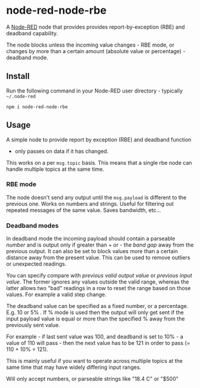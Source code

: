 node-red-node-rbe
=================

A <a href="http://nodered.org" target="_new">Node-RED</a> node that provides
provides report-by-exception (RBE) and deadband capability.

The node blocks unless the incoming value changes - RBE mode, or
changes by more than a certain amount (absolute value or percentage) - deadband
mode.

Install
-------

Run the following command in your Node-RED user directory - typically `~/.node-red`

    npm i node-red-node-rbe


Usage
-----

A simple node to provide report by exception (RBE) and deadband function
- only passes on data if it has changed.

This works on a per `msg.topic` basis. This means that a single rbe node can
handle multiple topics at the same time.

### RBE mode

The node doesn't send any output until the `msg.payload` is different to the previous one.
Works on numbers and strings. Useful for filtering out repeated messages of the
same value. Saves bandwidth, etc...

### Deadband modes

In deadband mode the incoming payload should contain a parseable *number* and is
output only if greater than + or - the *band gap* away from the previous output.
It can also be set to block values more than a certain distance away from the present value.
This can be used to remove outliers or unexpected readings.

You can specify compare with *previous valid output value* or *previous input value*.
The former ignores any values outside the valid range, whereas the latter allows
two "bad" readings in a row to reset the range based on those values.
For example a valid step change.

The deadband value can be specified as a fixed number, or a percentage. E.g. 10
or 5% . If % mode is used then the output will only get sent if the input payload
value is equal or more than the specified % away from the previously sent value.

For example - if last sent value was 100, and deadband is set to 10% - a value
of 110 will pass - then the next value has to be 121 in order to pass (= 110 + 10% = 121).

This is mainly useful if you want to operate across multiple topics at the same
time that may have widely differing input ranges.

Will only accept numbers, or parseable strings like  "18.4 C"  or "$500"

